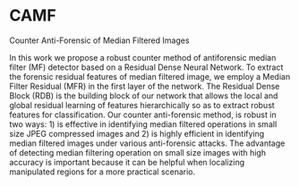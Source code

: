 # CAMF
Counter Anti-Forensic of Median Filtered Images

In this work we propose a robust counter method of antiforensic
median filter (MF) detector based on a Residual Dense
Neural Network. To extract the forensic residual features of
median filtered image, we employ a Median Filter Residual
(MFR) in the first layer of the network. The Residual Dense Block (RDB) is the
building block of our network that allows the local and global
residual learning of features hierarchically so as to extract
robust features for classification. Our counter anti-forensic
method,  is robust in two ways: 1)
is effective in identifying median filtered operations in small
size JPEG compressed images and 2) is highly efficient in
identifying median filtered images under various anti-forensic
attacks. The advantage of detecting median
filtering operation on small size images with high accuracy is
important because it can be helpful when localizing manipulated
regions for a more practical scenario.
